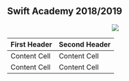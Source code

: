 ## Swift Academy 2018/2019

<p align="center">
  <img  src="http://swift.bg/wp-content/uploads/2015/06/logo.png">
</p>

| First Header  | Second Header |
| ------------- | ------------- |
| Content Cell  | Content Cell  |
| Content Cell  | Content Cell  |
